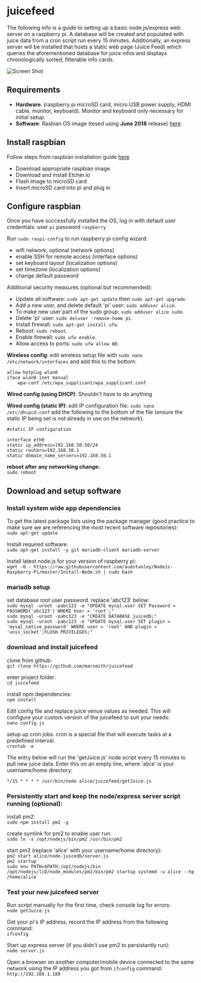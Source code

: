 # juicefeed

The following info is a guide to setting up a basic node.js/express web server on a raspberry pi.  A database will be created and populated with juice data from a cron script run every 15 minutes.  Additionally, an express server will be installed that hosts a static web page (Juice Feed) which queries the aforementioned database for juice infos and displays chronologically sorted, filterable info cards.

![Screen Shot](https://image.ibb.co/nqrZOA/Capture.png)

## Requirements

- **Hardware**: (raspberry pi microSD card, micro USB power supply, HDMI cable, monitor, keyboard).  Monitor and keyboard only necessary for initial setup.
- **Software**: Rasbian OS image (tesed using **June 2018** release) [here](https://www.raspberrypi.org/downloads/raspbian/)

## Install raspbian

Follow steps from raspbian installation guide [here](https://www.raspberrypi.org/documentation/installation/installing-images/README.md)

- Download appropriate raspbian image
- Download and install Etcher.io
- Flash image to microSD card
- Insert microSD card into pi and plug in

## Configure raspbian

Once you have successfully installed the OS, log in with default user credentials: user `pi` password `raspberry`

Run `sudo raspi-config` to run raspberry pi config wizard:

- wifi network, optional (network options)
- enable SSH for remote access (interface options)
- set keyboard layout (localization options)
- set timezone (localization options)
- change default password

Additional security measures (optional but recommended):
- Update all software: `sudo apt-get update` then `sudo apt-get upgrade`.
- Add a new user, and delete default 'pi' user: `sudo adduser alice`.
- To make new user part of the sudo group: `sudo adduser alice sudo`.
- Delete 'pi' user: `sudo deluser -remove-home pi`.
- Install firewall: `sudo apt-get install ufw`.
- Reboot: `sudo reboot`.
- Enable firewall: `sudo ufw enable`.
- Allow access to ports: `sudo ufw allow 80`.

**Wireless config**:
edit wireless setup file with `sudo nano /etc/network/interfaces` and add this to the bottom:

```
allow-hotplug wlan0
iface wlan0 inet manual
    wpa-conf /etc/wpa_supplicant/wpa_supplicant.conf
```

**Wired config (using DHCP)**: 
Shouldn't have to do anything

**Wired config (static IP)**:
edit IP configuration file: `sudo nano /etc/dhcpcd.conf` add the following to the bottom of the file (ensure the static IP being set is not already in use on the network).

```
#static IP configuration 

interface eth0
static ip_address=192.168.50.50/24 
static routers=192.168.50.1 
static domain_name_servers=192.168.50.1
```

**reboot after any networking change:**  
`sudo reboot`

## Download and setup software

### Install system wide app dependencies
To get the latest package lists using the package manager (good practice to make sure we are referencing the most recent software repositories):  
`sudo apt-get update`

Install required software:  
`sudo apt-get install -y git mariadb-client mariadb-server`

Install latest node.js for your version of raspberry pi:  
`wget -O - https://raw.githubusercontent.com/audstanley/NodeJs-Raspberry-Pi/master/Install-Node.sh | sudo bash`

### mariadb setup
set database root user password.  replace 'abc123' below:  
`sudo mysql -uroot -pabc123 -e "UPDATE mysql.user SET Password = PASSWORD('abc123') WHERE User = 'root';"`  
`sudo mysql -uroot -pabc123 -e "CREATE DATABASE juicedb;"`  
`sudo mysql -uroot -pabc123 -e "UPDATE mysql.user SET plugin = 'mysql_native_password' WHERE user = 'root' AND plugin = 'unix_socket';FLUSH PRIVILEGES;"`

### download and install juicefeed 
clone from github:  
`git clone https://github.com/marsmith/juicefeed`

enter project folder:  
`cd juicefeed`   

install npm dependencies:   
`npm install`

Edit config file and replace juice venue values as needed.  This will configure your custom version of the juicefeed to suit your needs:  
`nano config.js`

setup up cron jobs.  cron is a special file that will execute tasks at a predefined interval.  
`crontab -e`

The entry below will run the 'getJuice.js' node script every 15 minutes to pull new juice data.  Enter this on an empty line, where 'alice' is your username/home directory:  
```
*/15 * * * * /usr/bin/node alice/juicefeed/getJuice.js
```

### Persistently start and keep the node/express server script running (optional):
install pm2:  
`sudo npm install pm2 -g`

create symlink for pm2 to enable user run:  
`sudo ln -s /opt/nodejs/bin/pm2 /usr/bin/pm2`

start pm2 (replace 'alice' with your username/home directory):  
`pm2 start alice/node-juicedb/server.js`  
`pm2 startup`  
`sudo env PATH=$PATH:/opt/nodejs/bin /opt/nodejs/lib/node_modules/pm2/bin/pm2 startup systemd -u alice --hp /home/alice`  

### Test your new juicefeed server  
Run script manually for the first time, check console log for errors:  
`node getJuice.js`

Get your pi's IP address, record the IP address from the following command:    
`ifconfig`

Start up express server (if you didn't use pm2 to persistantly run):  
`node server.js`

Open a browser on another computer/mobile device connected to the same network using the IP address you got from `ifconfig` command:
`http://192.168.1.189`
